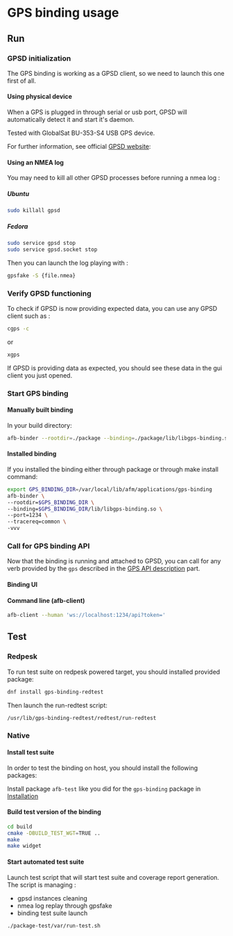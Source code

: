 # GPS binding usage

## Run

### GPSD initialization

The GPS binding is working as a GPSD client, so we need to launch this one first of all.

#### Using physical device

When a GPS is plugged in through serial or usb port, GPSD will automatically detect it and start it's daemon.

Tested with GlobalSat BU-353-S4 USB GPS device.

For further information, see official [GPSD website](https://gpsd.gitlab.io/gpsd/index.html):

#### Using an NMEA log

You may need to kill all other GPSD processes before running a nmea log :

##### Ubuntu

```bash
sudo killall gpsd
```

##### Fedora

```bash
sudo service gpsd stop
sudo service gpsd.socket stop
```

Then you can launch the log playing with :

```bash
gpsfake -S {file.nmea}
```

### Verify GPSD functioning

To check if GPSD is now providing expected data, you can use any GPSD client such as :

```bash
cgps -c
```

or

```bash
xgps
```

If GPSD is providing data as expected, you should see these data in the gui client you just opened.

### Start GPS binding

#### Manually built binding

In your build directory:

```bash
afb-binder --rootdir=./package --binding=./package/lib/libgps-binding.so --port=1234 --tracereq=common -vvv
```

#### Installed binding

If you installed the binding either through package or through make install command:

```bash
export GPS_BINDING_DIR=/var/local/lib/afm/applications/gps-binding
afb-binder \
--rootdir=$GPS_BINDING_DIR \
--binding=$GPS_BINDING_DIR/lib/libgps-binding.so \
--port=1234 \
--tracereq=common \
-vvv
```

### Call for GPS binding API

Now that the binding is running and attached to GPSD, you can call for any verb provided by the `gps` described in the [GPS API description](./4_api_description.html) part.

#### Binding UI

<!--TODO-->

#### Command line (afb-client)

```bash
afb-client --human 'ws://localhost:1234/api?token='
```

## Test

### Redpesk

To run test suite on redpesk powered target, you should installed provided package:

```bash
dnf install gps-binding-redtest
```

Then launch the run-redtest script:

```bash
/usr/lib/gps-binding-redtest/redtest/run-redtest
```

### Native

#### Install test suite

In order to test the binding on host, you should install the following packages:

Install package `afb-test` like you did for the `gps-binding` package in [Installation](./2_installation.html)

#### Build test version of the binding

```bash
cd build
cmake -DBUILD_TEST_WGT=TRUE ..
make
make widget
```

#### Start automated test suite

Launch test script that will start test suite and coverage report generation.
The script is managing :

- gpsd instances cleaning
- nmea log replay through gpsfake
- binding test suite launch

```bash
./package-test/var/run-test.sh
```
